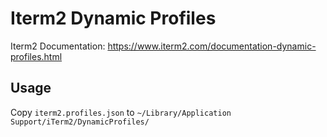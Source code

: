 # Iterm2 Dynamic Profiles

Iterm2 Documentation: https://www.iterm2.com/documentation-dynamic-profiles.html

## Usage

Copy `iterm2.profiles.json` to `~/Library/Application Support/iTerm2/DynamicProfiles/`

